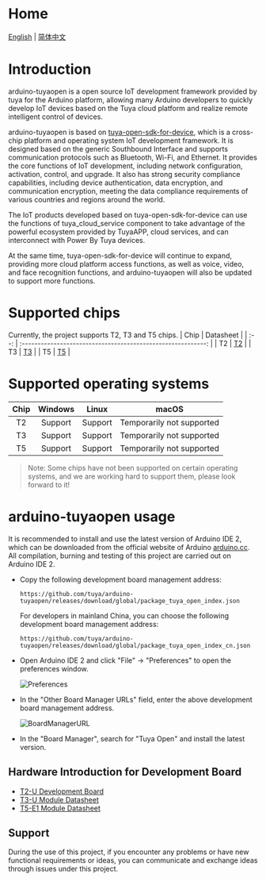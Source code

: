 # Home

[English](README.md) | [简体中文](README_zh.md)

# Introduction

arduino-tuyaopen is a open source IoT development framework provided by tuya for the Arduino platform, allowing many Arduino developers to quickly develop IoT devices based on the Tuya cloud platform and realize remote intelligent control of devices.

arduino-tuyaopen is based on [tuya-open-sdk-for-device](https://github.com/tuya/tuya-open-sdk-for-device), which is a cross-chip platform and operating system IoT development framework. It is designed based on the generic Southbound Interface and supports communication protocols such as Bluetooth, Wi-Fi, and Ethernet. It provides the core functions of IoT development, including network configuration, activation, control, and upgrade. It also has strong security compliance capabilities, including device authentication, data encryption, and communication encryption, meeting the data compliance requirements of various countries and regions around the world.

The IoT products developed based on tuya-open-sdk-for-device can use the functions of tuya_cloud_service component to take advantage of the powerful ecosystem provided by TuyaAPP, cloud services, and can interconnect with Power By Tuya devices.

At the same time, tuya-open-sdk-for-device will continue to expand, providing more cloud platform access functions, as well as voice, video, and face recognition functions, and arduino-tuyaopen will also be updated to support more functions.

# Supported chips
Currently, the project supports T2, T3 and T5 chips.
| Chip |                          Datasheet                           |
| :--: | :----------------------------------------------------------: |
|  T2  | [T2](https://developer.tuya.com/en/docs/iot/T2-U-module-datasheet?id=Kce1tncb80ldq) |
|  T3  | [T3](https://developer.tuya.com/en/docs/iot/T3-U-Module-Datasheet?id=Kdd4pzscwf0il) |
|  T5  | [T5](https://developer.tuya.com/en/docs/iot/T5-E1-Module-Datasheet?id=Kdar6hf0kzmfi) |

# Supported operating systems

| Chip | Windows  | Linux |  macOS   |
| :--: | :------: | :---: | :------: |
|  T2  |   Support   | Support  | Temporarily not supported |
|  T3  |   Support   | Support  | Temporarily not supported |
|  T5  |   Support   | Support  | Temporarily not supported |

> Note: Some chips have not been supported on certain operating systems, and we are working hard to support them, please look forward to it!

# arduino-tuyaopen usage

It is recommended to install and use the latest version of Arduino IDE 2, which can be downloaded from the official website of Arduino [arduino.cc](https://www.arduino.cc/en/software). All compilation, burning and testing of this project are carried out on Arduino IDE 2.

+ Copy the following development board management address:

  ```
  https://github.com/tuya/arduino-tuyaopen/releases/download/global/package_tuya_open_index.json
  ```

  For developers in mainland China, you can choose the following development board management address:

  ```
  https://github.com/tuya/arduino-tuyaopen/releases/download/global/package_tuya_open_index_cn.json
  ```

+ Open Arduino IDE 2 and click "File" -> "Preferences" to open the preferences window.

  ![Preferences](https://images.tuyacn.com/fe-static/docs/img/581335e7-e012-4895-aece-7af21d00bbf5.png)

+ In the "Other Board Manager URLs" field, enter the above development board management address.

  ![BoardManagerURL](https://images.tuyacn.com/fe-static/docs/img/cc3f4fa3-3fd6-458a-af90-a04b49225714.png)

+ In the "Board Manager", search for "Tuya Open" and install the latest version.

## Hardware Introduction for Development Board

+ [T2-U Development Board](https://developer.tuya.com/cn/docs/iot/t2-u-board?id=Kce6cq9e9vlmv)
+ [T3-U Module Datasheet](https://developer.tuya.com/cn/docs/iot/T3-U-Module-Datasheet?id=Kdd4pzscwf0il)
+ [T5-E1 Module Datasheet](https://developer.tuya.com/en/docs/iot/T5-E1-Module-Datasheet?id=Kdar6hf0kzmfi)

## Support

During the use of this project, if you encounter any problems or have new functional requirements or ideas, you can communicate and exchange ideas through issues under this project.

